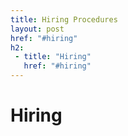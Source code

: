 ```yaml
---
title: Hiring Procedures
layout: post
href: "#hiring"
h2:
 - title: "Hiring"
   href: "#hiring"
---
```

# Hiring
